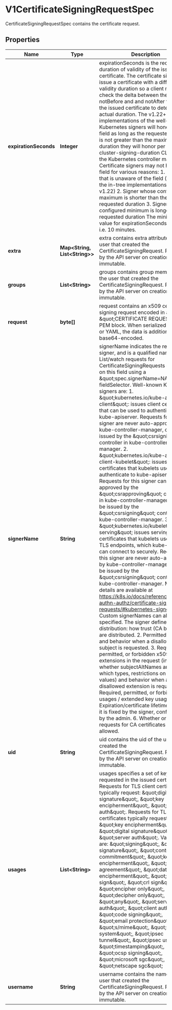 

# V1CertificateSigningRequestSpec

CertificateSigningRequestSpec contains the certificate request.

## Properties

| Name | Type | Description | Notes |
|------------ | ------------- | ------------- | -------------|
|**expirationSeconds** | **Integer** | expirationSeconds is the requested duration of validity of the issued certificate. The certificate signer may issue a certificate with a different validity duration so a client must check the delta between the notBefore and and notAfter fields in the issued certificate to determine the actual duration.  The v1.22+ in-tree implementations of the well-known Kubernetes signers will honor this field as long as the requested duration is not greater than the maximum duration they will honor per the --cluster-signing-duration CLI flag to the Kubernetes controller manager.  Certificate signers may not honor this field for various reasons:    1. Old signer that is unaware of the field (such as the in-tree      implementations prior to v1.22)   2. Signer whose configured maximum is shorter than the requested duration   3. Signer whose configured minimum is longer than the requested duration  The minimum valid value for expirationSeconds is 600, i.e. 10 minutes. |  [optional] |
|**extra** | **Map&lt;String, List&lt;String&gt;&gt;** | extra contains extra attributes of the user that created the CertificateSigningRequest. Populated by the API server on creation and immutable. |  [optional] |
|**groups** | **List&lt;String&gt;** | groups contains group membership of the user that created the CertificateSigningRequest. Populated by the API server on creation and immutable. |  [optional] |
|**request** | **byte[]** | request contains an x509 certificate signing request encoded in a \&quot;CERTIFICATE REQUEST\&quot; PEM block. When serialized as JSON or YAML, the data is additionally base64-encoded. |  |
|**signerName** | **String** | signerName indicates the requested signer, and is a qualified name.  List/watch requests for CertificateSigningRequests can filter on this field using a \&quot;spec.signerName&#x3D;NAME\&quot; fieldSelector.  Well-known Kubernetes signers are:  1. \&quot;kubernetes.io/kube-apiserver-client\&quot;: issues client certificates that can be used to authenticate to kube-apiserver.   Requests for this signer are never auto-approved by kube-controller-manager, can be issued by the \&quot;csrsigning\&quot; controller in kube-controller-manager.  2. \&quot;kubernetes.io/kube-apiserver-client-kubelet\&quot;: issues client certificates that kubelets use to authenticate to kube-apiserver.   Requests for this signer can be auto-approved by the \&quot;csrapproving\&quot; controller in kube-controller-manager, and can be issued by the \&quot;csrsigning\&quot; controller in kube-controller-manager.  3. \&quot;kubernetes.io/kubelet-serving\&quot; issues serving certificates that kubelets use to serve TLS endpoints, which kube-apiserver can connect to securely.   Requests for this signer are never auto-approved by kube-controller-manager, and can be issued by the \&quot;csrsigning\&quot; controller in kube-controller-manager.  More details are available at https://k8s.io/docs/reference/access-authn-authz/certificate-signing-requests/#kubernetes-signers  Custom signerNames can also be specified. The signer defines:  1. Trust distribution: how trust (CA bundles) are distributed.  2. Permitted subjects: and behavior when a disallowed subject is requested.  3. Required, permitted, or forbidden x509 extensions in the request (including whether subjectAltNames are allowed, which types, restrictions on allowed values) and behavior when a disallowed extension is requested.  4. Required, permitted, or forbidden key usages / extended key usages.  5. Expiration/certificate lifetime: whether it is fixed by the signer, configurable by the admin.  6. Whether or not requests for CA certificates are allowed. |  |
|**uid** | **String** | uid contains the uid of the user that created the CertificateSigningRequest. Populated by the API server on creation and immutable. |  [optional] |
|**usages** | **List&lt;String&gt;** | usages specifies a set of key usages requested in the issued certificate.  Requests for TLS client certificates typically request: \&quot;digital signature\&quot;, \&quot;key encipherment\&quot;, \&quot;client auth\&quot;.  Requests for TLS serving certificates typically request: \&quot;key encipherment\&quot;, \&quot;digital signature\&quot;, \&quot;server auth\&quot;.  Valid values are:  \&quot;signing\&quot;, \&quot;digital signature\&quot;, \&quot;content commitment\&quot;,  \&quot;key encipherment\&quot;, \&quot;key agreement\&quot;, \&quot;data encipherment\&quot;,  \&quot;cert sign\&quot;, \&quot;crl sign\&quot;, \&quot;encipher only\&quot;, \&quot;decipher only\&quot;, \&quot;any\&quot;,  \&quot;server auth\&quot;, \&quot;client auth\&quot;,  \&quot;code signing\&quot;, \&quot;email protection\&quot;, \&quot;s/mime\&quot;,  \&quot;ipsec end system\&quot;, \&quot;ipsec tunnel\&quot;, \&quot;ipsec user\&quot;,  \&quot;timestamping\&quot;, \&quot;ocsp signing\&quot;, \&quot;microsoft sgc\&quot;, \&quot;netscape sgc\&quot; |  [optional] |
|**username** | **String** | username contains the name of the user that created the CertificateSigningRequest. Populated by the API server on creation and immutable. |  [optional] |



